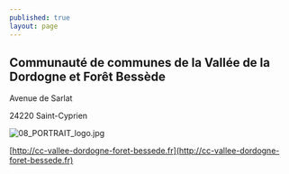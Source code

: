 ```yaml
---
published: true
layout: page
---
```

## Communauté de communes de la Vallée de la Dordogne et Forêt Bessède

Avenue de Sarlat

24220 Saint-Cyprien

![08_PORTRAIT_logo.jpg]({{site.baseurl}}/data/images/8/portrait/08_PORTRAIT_logo.jpg)

[http://cc-vallee-dordogne-foret-bessede.fr](http://cc-vallee-dordogne-foret-bessede.fr)
